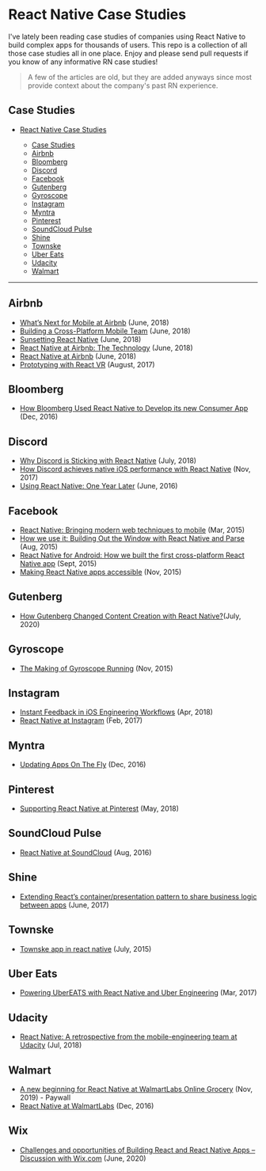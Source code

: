 # React Native Case Studies

I've lately been reading case studies of companies using React Native to build complex apps for thousands of users. This repo is a collection of all those case studies all in one place. Enjoy and please send pull requests if you know of any informative RN case studies!

> A few of the articles are old, but they are added anyways since most provide context about the company's past RN experience.

## Case Studies

- [React Native Case Studies](#react-native-case-studies)

  - [Case Studies](#case-studies)
  - [Airbnb](#airbnb)
  - [Bloomberg](#bloomberg)
  - [Discord](#discord)
  - [Facebook](#facebook)
  - [Gutenberg](#gutenberg)
  - [Gyroscope](#gyroscope)
  - [Instagram](#instagram)
  - [Myntra](#myntra)
  - [Pinterest](#pinterest)
  - [SoundCloud Pulse](#soundcloud-pulse)
  - [Shine](#shine)
  - [Townske](#townske)
  - [Uber Eats](#uber-eats)
  - [Udacity](#udacity)
  - [Walmart](#walmart)

---

## Airbnb

- [What’s Next for Mobile at Airbnb](https://medium.com/airbnb-engineering/whats-next-for-mobile-at-airbnb-5e71618576ab) (June, 2018)
- [Building a Cross-Platform Mobile Team](https://medium.com/airbnb-engineering/building-a-cross-platform-mobile-team-3e1837b40a88) (June, 2018)
- [Sunsetting React Native](https://medium.com/airbnb-engineering/sunsetting-react-native-1868ba28e30a) (June, 2018)
- [React Native at Airbnb: The Technology](https://medium.com/airbnb-engineering/react-native-at-airbnb-the-technology-dafd0b43838) (June, 2018)
- [React Native at Airbnb](https://medium.com/airbnb-engineering/react-native-at-airbnb-f95aa460be1c) (June, 2018)
- [Prototyping with React VR](https://medium.com/airbnb-engineering/prototyping-with-react-vr-4d5ab91b6f5a) (August, 2017)

## Bloomberg

- [How Bloomberg Used React Native to Develop its new Consumer App](https://www.techatbloomberg.com/blog/bloomberg-used-react-native-develop-new-consumer-app/) (Dec, 2016)

## Discord

- [Why Discord is Sticking with React Native](https://blog.discord.com/why-discord-is-sticking-with-react-native-ccc34be0d427) (July, 2018)
- [How Discord achieves native iOS performance with React Native](https://blog.discord.com/how-discord-achieves-native-ios-performance-with-react-native-390c84dcd502) (Nov, 2017)
- [Using React Native: One Year Later](https://blog.discord.com/using-react-native-one-year-later-91fd5e949933) (June, 2016)

## Facebook

- [React Native: Bringing modern web techniques to mobile](https://engineering.fb.com/android/react-native-bringing-modern-web-techniques-to-mobile/) (Mar, 2015)
- [How we use it: Building Out the Window with React Native and Parse](https://engineering.fb.com/web/how-we-use-it-building-out-the-window-with-react-native-and-parse/) (Aug, 2015)
- [React Native for Android: How we built the first cross-platform React Native app](https://engineering.fb.com/developer-tools/react-native-for-android-how-we-built-the-first-cross-platform-react-native-app/) (Sept, 2015)
- [Making React Native apps accessible](https://engineering.fb.com/android/making-react-native-apps-accessible/) (Nov, 2015)

## Gutenberg

- [How Gutenberg Changed Content Creation with React Native?](https://callstack.com/blog/react-native-in-gutenberg/)(July, 2020)

## Gyroscope

- [The Making of Gyroscope Running](https://blog.gyrosco.pe/the-making-of-gyroscope-running-a4ad10acc0d0) (Nov, 2015)

## Instagram

- [Instant Feedback in iOS Engineering Workflows](https://instagram-engineering.com/instant-feedback-in-ios-engineering-workflows-c3f6508c76c8) (Apr, 2018)
- [React Native at Instagram](https://instagram-engineering.com/react-native-at-instagram-dd828a9a90c7) (Feb, 2017)

## Myntra

- [Updating Apps On The Fly](https://medium.com/myntra-engineering/updating-apps-on-the-fly-aab40c26fac2) (Dec, 2016)

## Pinterest

- [Supporting React Native at Pinterest](https://medium.com/pinterest-engineering/supporting-react-native-at-pinterest-f8c2233f90e6) (May, 2018)

## SoundCloud Pulse

- [React Native at SoundCloud](https://developers.soundcloud.com/blog/react-native-at-soundcloud) (Aug, 2016)

## Shine

- [Extending React’s container/presentation pattern to share business logic between apps](https://shinesolutions.com/2017/06/14/extending-reacts-containerpresentation-pattern-to-share-business-logic-between-apps/) (June, 2017)

## Townske

- [Townske app in react native](https://hackernoon.com/townske-app-in-react-native-6ad557de7a7c) (July, 2015)

## Uber Eats

- [Powering UberEATS with React Native and Uber Engineering](https://eng.uber.com/ubereats-react-native/) (Mar, 2017)

## Udacity

- [React Native: A retrospective from the mobile-engineering team at Udacity](https://engineering.udacity.com/react-native-a-retrospective-from-the-mobile-engineering-team-at-udacity-89975d6a8102) (Jul, 2018)

## Walmart

- [A new beginning for React Native at WalmartLabs Online Grocery](https://medium.com/walmartglobaltech/a-new-beginning-for-react-native-at-walmartlabs-online-grocery-c30b27db57d3) (Nov, 2019) - Paywall
- [React Native at WalmartLabs](https://medium.com/walmartglobaltech/react-native-at-walmartlabs-cdd140589560) (Dec, 2016)

## Wix

- [Challenges and opportunities of Building React and React Native Apps – Discussion with Wix.com](https://callstack.com/blog/challenges-and-opportunities-of-building-react-and-react-native-apps/) (June, 2020)
